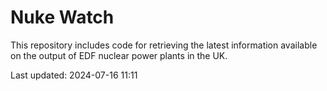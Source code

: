 # Nuke Watch

This repository includes code for retrieving the latest information available on the output of EDF nuclear power plants in the UK.

Last updated: 2024-07-16 11:11